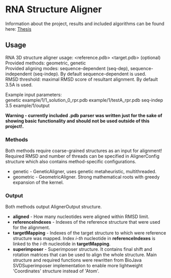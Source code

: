 # RNA Structure Aligner

Information about the project, results and included algorithms can be found here: [Thesis](https://drive.google.com/open?id=17tl4rKGbjy284WpHZ5hWgyhpB6T08-vA)


## Usage
RNA 3D structure aligner usage: <method> <reference.pdb> <target.pdb> <aligning-mode> <rmsd-threshold> <output-directory> (optional)</br>
Provided methods: geometric, genetic</br>
Provided aligning modes: sequence-dependent (seq-dep), sequence-independent (seq-indep). By default sequence-dependent is used.</br>
RMSD threshold: maximal RMSD score of resultant alignment. By default 3.5A is used.

Example input parameters:</br>
genetic example/1/1_solution_0_rpr.pdb example/1/testA_rpr.pdb seq-indep 3.5 example/1/output

**Warning - currently included .pdb parser was written just for the sake of showing basic functionality and should not be used  outside of this project!.**

### Methods
Both methods require coarse-grained structures as an input for alignment!</br>
Required RMSD and number of threads can be specified in AlignerConfig structure which also contains method-specific configurations.

- genetic - GeneticAligner, uses genetic metaheuristic, multithreaded. 
- geometric - GeometricAligner. Strong mathematical roots with greedy expansion of the kernel.

### Output 
Both methods output AlignerOutput structure.

- **aligned** - How many nucleotides were aligned within RMSD limit.
- **referenceIndexes** - Indexes of the reference structure that were used for the alignment.
- **targetMapping** - Indexes of the target structure to which were reference structure was mapped. Index *i-th* nucleotide in **referenceIndexes** is linked to the *i-th* nucleotide in **targetMapping**.
- **superimposer** - Superimposer structure. It contains final shift and rotation matrices that can be used to align the whole structure. Main structure and required functions were rewritten from BioJava SVDSuperimposer implementation to enable more lightweight 'Coordinates' structure instead of 'Atom'.
